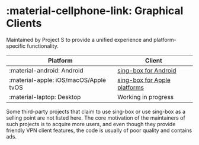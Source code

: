 # :material-cellphone-link: Graphical Clients

Maintained by Project S to provide a unified experience and platform-specific functionality.

| Platform                              | Client                                  |
|---------------------------------------|-----------------------------------------|
| :material-android: Android            | [sing-box for Android](./android)       |
| :material-apple: iOS/macOS/Apple tvOS | [sing-box for Apple platforms](./apple) |
| :material-laptop: Desktop             | Working in progress                     |

Some third-party projects that claim to use sing-box or use sing-box as a selling point are not listed here. The core
motivation of the maintainers of such projects is to acquire more users, and even though they provide friendly VPN
client features, the code is usually of poor quality and contains ads.

